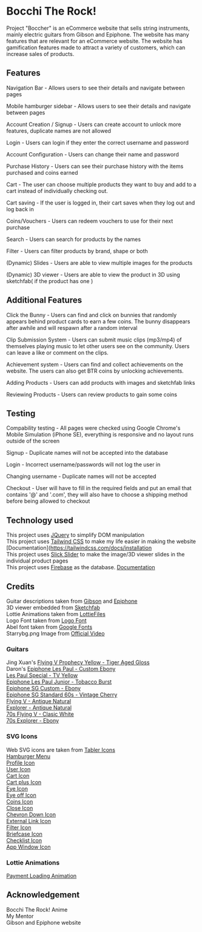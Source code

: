 # **Bocchi The Rock!**

Project "Boccher" is an eCommerce website that sells string instruments, mainly electric guitars from Gibson and Epiphone. The website has many features that are relevant for an eCommerce website. The website has gamification features made to attract a variety of customers, which can increase sales of products.

## **Features**

Navigation Bar - Allows users to see their details and navigate between pages

Mobile hamburger sidebar - Allows users to see their details and navigate between pages

Account Creation / Signup - Users can create account to unlock more features, duplicate names are not allowed 

Login - Users can login if they enter the correct username and password

Account Configuration - Users can change their name and password 

Purchase History - Users can see their purchase history with the items purchased and coins earned

Cart - The user can choose multiple products they want to buy and add to a cart instead of individually checking out.

Cart saving - If the user is logged in, their cart saves when they log out and log back in

Coins/Vouchers - Users can redeem vouchers to use for their next purchase

Search - Users can search for products by the names

Filter - Users can filter products by brand, shape or both

(Dynamic) Slides - Users are able to view multiple images for the products

(Dynamic) 3D viewer - Users are able to view the product in 3D using sketchfab( if the product has one )

## **Additional Features**

Click the Bunny - Users can find and click on bunnies that randomly appears behind product cards to earn a few coins. The bunny disappears after awhile and will respawn after a random interval

Clip Submission System - Users can submit music clips (mp3/mp4) of themselves playing music to let other users see on the community. Users can leave a like or comment on the clips.

Achievement system - Users can find and collect achievements on the website. The users can also get BTR coins by unlocking achievements.

Adding Products - Users can add products with images and sketchfab links 

Reviewing Products - Users can review products to gain some coins

## **Testing**
Compability testing - All pages were checked using Google Chrome's Mobile Simulation (iPhone SE), everything is responsive and no layout runs outside of the screen<br>

Signup - Duplicate names will not be accepted into the database<br>

Login - Incorrect username/passwords will not log the user in<br>

Changing username - Duplicate names will not be accepted<br>

Checkout - User will have to fill in the required fields and put an email that contains '@' and '.com', they will also have to choose a shipping method before being allowed to checkout<br>

## **Technology used**
This project uses [JQuery](https://jquery.com/) to simplify DOM manipulation<br>
This project uses [Tailwind CSS](https://tailwindcss.com/) to make my life easier in making the website [Documentation](https://tailwindcss.com/docs/installation<br> 
This project uses [Slick Slider](https://kenwheeler.github.io/slick/) to make the image/3D viewer slides in the individual product pages<br>
This project uses [Firebase](https://firebase.google.com/) as the database. [Documentation](https://firebase.google.com/docs/database/web/read-and-write)<br>

## **Credits**
Guitar descriptions taken from [Gibson](https://www.gibson.com/en-US/) and [Epiphone](https://www.epiphone.com/en-US/)<br>
3D viewer embedded from [Sketchfab](https://sketchfab.com/)<br>
Lottie Animations taken from [LottieFiles](https://lottiefiles.com)<br>
Logo Font taken from [Logo Font](https://www.myfonts.com/collections/gitfiddler-nf-font-nicks-fonts)<br>
Abel font taken from [Google Fonts](https://fonts.google.com/)<br>
Starrybg.png Image from [Official Video](https://youtu.be/Yd8kUoB72xU)<br>

### **Guitars**
Jing Xuan's [Flying V Prophecy Yellow - Tiger Aged Gloss](https://www.epiphone.com/en-US/Electric-Guitar/EPI191650/Yellow-Tiger-Aged-Gloss)<br>
Daron's [Epiphone Les Paul - Custom Ebony](https://www.epiphone.com/en-US/Electric-Guitar/EPIUYZ684/Ebony)<br>
[Les Paul Special - TV Yellow](https://www.epiphone.com/en-US/Electric-Guitar/EPIKNE179/TV-Yellow)<br>
[Epiphone Les Paul Junior - Tobacco Burst](https://www.epiphone.com/en-US/Electric-Guitar/EPI8U8980/Tobacco-Burst)<br>
[Epiphone SG Custom - Ebony](https://www.epiphone.com/en-US/Electric-Guitar/EPI9HC214/Ebony)<br>
[Epiphone SG Standard 60s - Vintage Cherry](https://www.epiphone.com/en-US/Electric-Guitar/EPINKN592/Vintage-Cherry)<br>
[Flying V - Antique Natural](https://www.gibson.com/en-US/Electric-Guitar/USAM1U838/Antique-Natural)<br>
[Explorer - Antique Natural](https://www.gibson.com/en-US/Electric-Guitar/USAI3T44/Antique-Natural)<br>
[70s Flying V - Clasic White](https://www.gibson.com/en-US/Electric-Guitar/USADW9572/Classic-White)<br>
[70s Explorer - Ebony](https://www.gibson.com/en-US/Electric-Guitar/USAFF9540/Ebony)<br>

### **SVG Icons**
Web SVG icons are taken from [Tabler Icons](https://tabler-icons.io)<br>
[Hamburger Menu](https://tabler-icons.io/i/menu-2)<br>
[Profile Icon](https://tabler-icons.io/i/user-circle)<br>
[User Icon](https://tabler-icons.io/i/user)<br>
[Cart Icon](https://tabler-icons.io/i/shopping-cart)<br>
[Cart plus Icon](https://tabler-icons.io/i/shopping-cart-plus)<br>
[Eye Icon](https://tabler-icons.io/i/eye)<br>
[Eye off Icon](https://tabler-icons.io/i/eye-off)<br>
[Coins Icon](https://tabler-icons.io/i/coins)<br>
[Close Icon](https://tabler-icons.io/i/x)<br>
[Chevron Down Icon](https://tabler-icons.io/i/chevron-down)<br>
[External Link Icon](https://tabler-icons.io/i/external-link)<br>
[Filter Icon](https://tabler-icons.io/i/filter)<br>
[Briefcase Icon](https://tabler-icons.io/i/briefcase)<br>
[Checklist Icon](https://tabler-icons.io/i/checklist)<br>
[App Window Icon](https://tabler-icons.io/)<br>
### **Lottie Animations**
[Payment Loading Animation](https://lottiefiles.com/96226-loading)<br>

## **Acknowledgement**
Bocchi The Rock! Anime<br>
My Mentor<br>
Gibson and Epiphone website<br>
